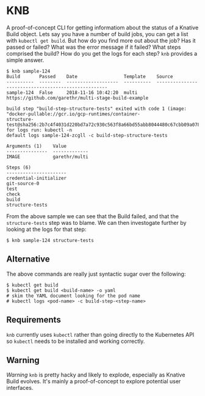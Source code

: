 # KNB

A proof-of-concept CLI for getting informatiom about the status of a Knative Build object. Lets say you have a number of build jobs, you can get a list with `kubectl get build`. But how do you find more out about the job? Has it passed or failed? What was the error message if it failed? What steps comprised the build? How do you get the logs for each step? `knb` provides a simple answer.

```console
$ knb sample-124
Build       Passed    Date                 Template    Source
----------  --------  -------------------  ----------  ----------------------------------------------------
sample-124  False     2018-11-16 10:42:20  multi       https://github.com/garethr/multi-stage-build-example

build step "build-step-structure-tests" exited with code 1 (image: "docker-pullable://gcr.io/gcp-runtimes/container-
structure-test@sha256:2b7c4f4031d220bd7a72c930c563f8a66bd55abb8044480c67cbb09a078cabe2"); for logs run: kubectl -n 
default logs sample-124-zcgll -c build-step-structure-tests

Arguments (1)    Value
---------------  -------------
IMAGE            garethr/multi

Steps (6)
----------------------
credential-initializer
git-source-0
test
check
build
structure-tests
```

From the above sample we can see that the Build failed, and that the `structure-tests` step was to blame. We can then investogate further by looking at the logs for that step:

```console
$ knb sample-124 structure-tests
```

## Alternative

The above commands are really just syntactic sugar over the following:

```console
$ kubectl get build
$ kubectl get build <build-name> -o yaml
# skim the YAML document looking for the pod name
# kubectl logs <pod-name> -c build-step-<step-name>
```


## Requirements

`knb` currently uses `kubectl` rather than going directly to the Kubernetes API so `kubectl` needs to be installed and working correctly.


## Warning

*Warning* `knb` is pretty hacky and likely to explode, especially as Knative Build evolves. It's mainly a proof-of-concept to explore potential user interfaces.




